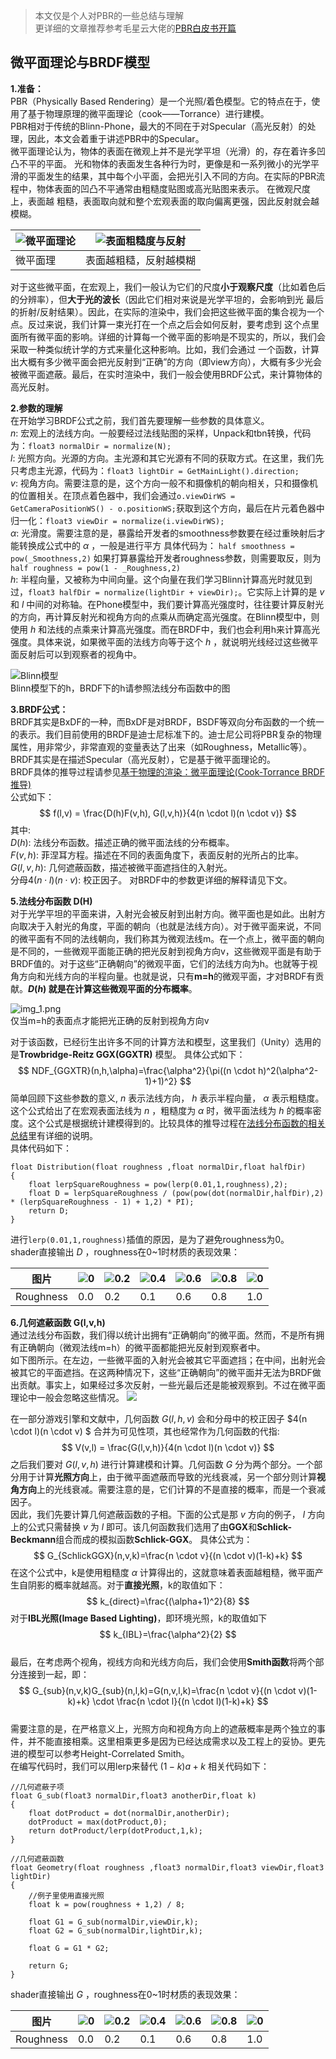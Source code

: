 > 本文仅是个人对PBR的一些总结与理解  
> 更详细的文章推荐参考毛星云大佬的[PBR白皮书开篇](https://zhuanlan.zhihu.com/p/53086060)

微平面理论与BRDF模型
-------------------
**1.准备：**  
PBR（Physically Based Rendering）是一个光照/着色模型。它的特点在于，使用了基于物理原理的微平面理论（cook——Torrance）进行建模。  
PBR相对于传统的Blinn-Phone，最大的不同在于对Specular（高光反射）的处理，因此，本文会着重于讲述PBR中的Specular。   
微平面理论认为，物体的表面在微观上并不是光学平坦（光滑）的，存在着许多凹凸不平的平面。 光和物体的表面发生各种行为时，更像是和一系列微小的光学平滑的平面发生的结果，其中每个小平面，会把光引入不同的方向。在实际的PBR流程中，物体表面的凹凸不平通常由粗糙度贴图或高光贴图来表示。 在微观尺度上，表面越 粗糙，表面取向就和整个宏观表面的取向偏离更强，因此反射就会越模糊。

| ![微平面理论](img.png) | ![表面粗糙度与反射](img_1.png) |
|-------------------|------------------------|
| 微平面理              | 表面越粗糙，反射越模糊            |

对于这些微平面，在宏观上，我们一般认为它们的尺度**小于观察尺度**（比如着色后的分辨率），但**大于光的波长**（因此它们相对来说是光学平坦的，会影响到光 最后的折射/反射结果）。因此，在实际的渲染中，我们会把这些微平面的集合视为一个点。反过来说，我们计算一束光打在一个点之后会如何反射，要考虑到 这个点里面所有微平面的影响。详细的计算每一个微平面的影响是不现实的，所以，我们会采取一种类似统计学的方式来量化这种影响。比如，我们会通过 一个函数，计算出大概有多少微平面会把光反射到“正确”的方向（即view方向），大概有多少光会被微平面遮蔽。最后，在实时渲染中，我们一般会使用BRDF公式，来计算物体的高光反射。

**2.参数的理解**  
在开始学习BRDF公式之前，我们首先要理解一些参数的具体意义。  
$n$: 宏观上的法线方向。一般要经过法线贴图的采样，Unpack和tbn转换，代码为：``float3 normalDir = normalize(N);``  
$l$: 光照方向。光源的方向。主光源和其它光源有不同的获取方式。在这里，我们先只考虑主光源，代码为：``float3 lightDir = GetMainLight().direction;``  
$v$: 视角方向。需要注意的是，这个方向一般不和摄像机的朝向相关，只和摄像机的位置相关。在顶点着色器中，我们会通过``o.viewDirWS = GetCameraPositionWS() - o.positionWS;``获取到这个方向，最后在片元着色器中归一化：``float3 viewDir = normalize(i.viewDirWS);``  
$\alpha$: 光滑度。需要注意的是，暴露给开发者的smoothness参数要在经过重映射后才能转换成公式中的 $\alpha$ ，一般是进行平方 具体代码为： ``half smoothness = pow(_Smoothness,2)`` 如果打算暴露给开发者roughness参数，则需要取反，则为``half roughness = pow(1 - _Roughness,2)``  
$h$: 半程向量，又被称为中间向量。这个向量在我们学习Blinn计算高光时就见到过，``float3 halfDir = normalize(lightDir + viewDir);``。它实际上计算的是 $v$ 和 $l$ 中间的对称轴。在Phone模型中，我们要计算高光强度时，往往要计算反射光的方向，再计算反射光和视角方向的点乘从而确定高光强度。在Blinn模型中，则使用 $h$ 和法线的点乘来计算高光强度。而在BRDF中，我们也会利用h来计算高光强度。具体来说，如果微平面的法线方向等于这个 $h$ ，就说明光线经过这些微平面反射后可以到观察者的视角中。

![Blinn模型](img_3.png)  
Blinn模型下的h，BRDF下的h请参照法线分布函数中的图

**3.BRDF公式：**  
BRDF其实是BxDF的一种，而BxDF是对BRDF，BSDF等双向分布函数的一个统一的表示。我们目前使用的BRDF是迪士尼标准下的。迪士尼公司将PBR复杂的物理属性，用非常少，非常直观的变量表达了出来（如Roughness，Metallic等）。BRDF其实是在描述Specular（高光反射），它是基于微平面理论的。  
BRDF具体的推导过程请参见[基于物理的渲染：微平面理论(Cook-Torrance BRDF推导)](https://zhuanlan.zhihu.com/p/152226698)  
公式如下：  
$$
f(l,v) = \frac{D(h)F(v,h), G(l,v,h)}{4(n \cdot l)(n \cdot v)}
$$
其中:  
$D(h)$: 法线分布函数。描述正确的微平面法线的分布概率。  
$F(v,h)$: 菲涅耳方程。描述在不同的表面角度下，表面反射的光所占的比率。  
$G(l,v,h)$: 几何遮蔽函数，描述被微平面遮挡住的入射光。  
分母$4(n \cdot l)(n \cdot v)$: 校正因子。 
对BRDF中的参数更详细的解释请见下文。

**5.法线分布函数 D(H)**  
对于光学平坦的平面来讲，入射光会被反射到出射方向。微平面也是如此。出射方向取决于入射光的角度，平面的朝向（也就是法线方向）。对于微平面来说，不同的微平面有不同的法线朝向，我们称其为微观法线m。在一个点上，微平面的朝向是不同的，一些微观平面能正确的把光反射到视角方向v，这些微观平面是有助于BRDF值的。对于这些“正确朝向”的微观平面，它们的法线方向为h。也就等于视角方向和光线方向的半程向量。也就是说，只有**m=h**的微观平面，才对BRDF有贡献。**$D(h)$ 就是在计算这些微观平面的分布概率**。

![img_1.png](img_2.png)  
仅当m=h的表面点才能把光正确的反射到视角方向v  

对于该函数，已经衍生出许多不同的计算方法和模型，这里我们（Unity）选用的是**Trowbridge-Reitz GGX(GGXTR)** 模型。
具体公式如下：
$$
NDF_{GGXTR}(n,h,\alpha)=\frac{\alpha^2}{\pi((n \cdot h)^2(\alpha^2-1)+1)^2}
$$
简单回顾下这些参数的意义, $n$ 表示法线方向， $h$ 表示半程向量， $\alpha$ 表示粗糙度。
这个公式给出了在宏观表面法线为 $n$ ，粗糙度为 $\alpha$ 时，微平面法线为 $h$ 的概率密度。这个公式是根据统计建模得到的。比较具体的推导过程在[法线分布函数的相关总结](https://zhuanlan.zhihu.com/p/69380665)里有详细的说明。  
具体代码如下：
``` hlsl
float Distribution(float roughness ,float normalDir,float halfDir)
{
    float lerpSquareRoughness = pow(lerp(0.01,1,roughness),2);
    float D = lerpSquareRoughness / (pow(pow(dot(normalDir,halfDir),2) * (lerpSquareRoughness - 1) + 1,2) * PI);
    return D;
}
```
进行``lerp(0.01,1,roughness)``插值的原因，是为了避免roughness为0。  
shader直接输出 $D$ ，roughness在0~1时材质的表现效果：

| 图片        | ![0](image_4_0.png) | ![0.2](image_4_2.png) | ![0.4](image_4_4.png) | ![0.6](image_4_6.png) | ![0.8](image_4_8.png) | ![0](image_4_10.png) |
|-----------|---------------------|-----------------------|-----------------------|-----------------------|-----------------------|----------------------|
| Roughness | 0.0                 | 0.2                   | 0.1                   | 0.6                   | 0.8                   | 1.0                  |

**6.几何遮蔽函数 G(l,v,h)**  
通过法线分布函数，我们得以统计出拥有“正确朝向”的微平面。然而，不是所有拥有正确朝向（微观法线m=h）的微平面都能把光反射到观察者中。  
如下图所示。在左边，一些微平面的入射光会被其它平面遮挡；在中间，出射光会被其它的平面遮挡。在这两种情况下，这些“正确朝向”的微平面并无法为BRDF做出贡献。事实上，如果经过多次反射，一些光最后还是能被观察到。不过在微平面理论中一般会忽略这些情况。
![](img_5.png)  

在一部分游戏引擎和文献中，几何函数 $G(l,h,v)$ 会和分母中的校正因子 $4(n \cdot l)(n \cdot v) $ 合并为可见性项，其也经常作为几何函数的代指:
$$
V(v,l) = \frac{G(l,v,h)}{4(n \cdot l)(n \cdot v)}
$$
之后我们要对 $G(l,v,h)$ 进行计算建模和计算。几何函数 $G$ 分为两个部分。一个部分用于计算**光照方向**上，由于微平面遮蔽而导致的光线衰减，另一个部分则计算**视角方向**上的光线衰减。需要注意的是，它们计算的不是直接的概率，而是一个衰减因子。  
因此，我们先要计算几何遮蔽函数的子相。下面的公式是那 $v$ 方向的例子， $l$ 方向上的公式只需替换 $v$ 为 $l$ 即可。该几何函数我们选用了由**GGX**和**Schlick-Beckmann**组合而成的模拟函数**Schlick-GGX**。
具体公式为：
$$
G_{SchlickGGX}(n,v,k)=\frac{n \cdot v}{(n \cdot v)(1-k)+k}
$$
在这个公式中，k是使用粗糙度 $\alpha$ 计算得出的，这就意味着表面越粗糙，微平面产生自阴影的概率就越高。对于**直接光照**，k的取值如下：
$$
k_{direct}=\frac{(\alpha+1)^2}{8}
$$
对于**IBL光照(Image Based Lighting)**，即环境光照，k的取值如下
$$
k_{IBL}=\frac{\alpha^2}{2}
$$  
最后，在考虑两个视角，视线方向和光线方向后，我们会使用**Smith函数**将两个部分连接到一起，即：
$$
G_{sub}(n,v,k)G_{sub}(n,l,k)=G(n,v,l,k)=\frac{n \cdot v}{(n \cdot v)(1-k)+k} \cdot \frac{n \cdot l}{(n \cdot l)(1-k)+k}
$$  
需要注意的是，在严格意义上，光照方向和视角方向上的遮蔽概率是两个独立的事件，并不能直接相乘。这里相乘更多是因为已经达成需求以及工程上的妥协。更先进的模型可以参考Height-Correlated Smith。  
在编写代码时，我们可以用lerp来替代 $(1-k)a + k$ 相关代码如下：
```hlsl
//几何遮蔽子项
float G_sub(float3 normalDir,float3 anotherDir,float k)
{
    float dotProduct = dot(normalDir,anotherDir);
    dotProduct = max(dotProduct,0);
    return dotProduct/lerp(dotProduct,1,k);
}

//几何遮蔽函数
float Geometry(float roughness ,float3 normalDir,float3 viewDir,float3 lightDir)
{
    //例子里使用直接光照
    float k = pow(roughness + 1,2) / 8;

    float G1 = G_sub(normalDir,viewDir,k);
    float G2 = G_sub(normalDir,lightDir,k);

    float G = G1 * G2;
    
    return G;
}
```  
shader直接输出 $G$ ，roughness在0~1时材质的表现效果：

| 图片        | ![0](img_6_0.png) | ![0.2](img_6_2.png) | ![0.4](img_6_4.png) | ![0.6](img_6_6.png) | ![0.8](img_6_8.png) | ![0](img_6_10.png) |
|-----------|-------------------|---------------------|---------------------|---------------------|---------------------|--------------------|
| Roughness | 0.0               | 0.2                 | 0.1                 | 0.6                 | 0.8                 | 1.0                |













